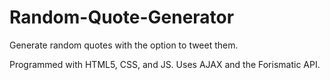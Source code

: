 # Random-Quote-Generator
Generate random quotes with the option to tweet them.

Programmed with HTML5, CSS, and JS. Uses AJAX and the Forismatic API.
